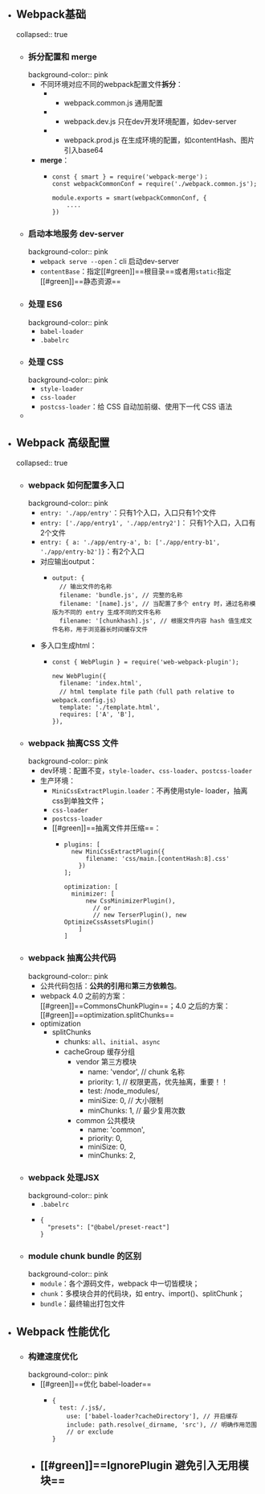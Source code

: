 - ## Webpack基础
  collapsed:: true
	- ### 拆分配置和 merge
	  background-color:: pink
		- 不同环境对应不同的webpack配置文件**拆分**：
			- - webpack.common.js 通用配置
			- - webpack.dev.js 只在dev开发环境配置，如dev-server
			- - webpack.prod.js 在生成环境的配置，如contentHash、图片引入base64
		- **merge**：
			- ```
			  const { smart } = require('webpack-merge')；
			  const webpackCommonConf = require('./webpack.common.js');
			  
			  module.exports = smart(webpackCommonConf, {
			      ....
			  })
			  ```
	- ### 启动本地服务 dev-server
	  background-color:: pink
		- `webpack serve --open`：cli 启动dev-server
		- `contentBase`：指定[[#green]]==根目录==或者用`static`指定[[#green]]==静态资源==
	- ### 处理 ES6
	  background-color:: pink
		- `babel-loader`
		- `.babelrc`
	- ### 处理 CSS
	  background-color:: pink
		- `style-loader`
		- `css-loader`
		- `postcss-loader`：给 CSS 自动加前缀、使用下一代 CSS 语法
	-
- ## Webpack 高级配置
  collapsed:: true
	- ### webpack 如何配置多入口
	  background-color:: pink
		- `entry: './app/entry'`：只有1个入口，入口只有1个文件
		- `entry: ['./app/entry1', './app/entry2']`： 只有1个入口，入口有2个文件
		- `entry: { a: './app/entry-a', b: ['./app/entry-b1', './app/entry-b2']}`：有2个入口
		- 对应输出output：
			- ```
			  output: {
			    // 输出文件的名称
			    filename: 'bundle.js', // 完整的名称
			    filename: '[name].js', // 当配置了多个 entry 时，通过名称模版为不同的 entry 生成不同的文件名称
			    filename: '[chunkhash].js', // 根据文件内容 hash 值生成文件名称，用于浏览器长时间缓存文件
			  ```
		- 多入口生成html：
			- ```
			  const { WebPlugin } = require('web-webpack-plugin');
			  
			  new WebPlugin({
			  	filename: 'index.html',
			  	// html template file path（full path relative to webpack.config.js）
			  	template: './template.html',
			  	requires: ['A', 'B'],
			  }),
			  ```
	- ### webpack 抽离CSS 文件
	  background-color:: pink
		- dev环境：配置不变，`style-loader`、`css-loader`、`postcss-loader`
		- 生产环境：
			- `MiniCssExtractPlugin.loader`：不再使用style- loader，抽离css到单独文件；
			- `css-loader`
			- `postcss-loader`
			- [[#green]]==抽离文件并压缩==：
				- ```
				  plugins: [
				  	new MiniCssExtractPlugin({
				      	filename: 'css/main.[contentHash:8].css'
				      })
				  ];
				  
				  optimization: [
				  	minimizer: [
				      	new CssMinimizerPlugin(),
				          // or 
				          // new TerserPlugin(), new OptimizeCssAssetsPlugin()
				      ]
				  ]
				  ```
	- ### webpack 抽离公共代码
	  background-color:: pink
		- 公共代码包括：**公共的引用**和**第三方依赖包**。
		- webpack 4.0 之前的方案：[[#green]]==CommonsChunkPlugin==；4.0 之后的方案：[[#green]]==optimization.splitChunks==
		- optimization
			- splitChunks
				- chunks: `all`、`initial`、`async`
				- cacheGroup 缓存分组
					- vendor 第三方模块
						- name: 'vendor',  // chunk 名称
						- priority: 1, // 权限更高，优先抽离，重要！！
						- test: \/node_modules\/,
						- miniSize: 0, // 大小限制
						- minChunks: 1, // 最少复用次数
					- common 公共模块
						- name: 'common',
						- priority: 0,
						- miniSize: 0,
						- minChunks: 2,
	- ### webpack 处理JSX
	  background-color:: pink
		- `.babelrc`
		- ```
		  {
		  	"presets": ["@babel/preset-react"]
		  }
		  ```
	- ### module chunk bundle 的区别
	  background-color:: pink
		- `module`：各个源码文件，webpack 中一切皆模块；
		- `chunk`：多模块合并的代码块，如 entry、import()、splitChunk；
		- `bundle`：最终输出打包文件
- ## Webpack 性能优化
	- ### 构建速度优化
	  background-color:: pink
		- [[#green]]==优化 babel-loader==
			- ```
			  {
			  	test: /.js$/,
			      use: ['babel-loader?cacheDirectory'], // 开启缓存
			      include: path.resolve(_dirname, 'src'), // 明确作用范围
			      // or exclude
			  }
			  ```
		- [[#green]]==IgnorePlugin 避免引入无用模块==
			-